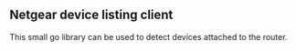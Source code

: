 ## Netgear device listing client

This small go library can be used to detect devices attached to the router.
